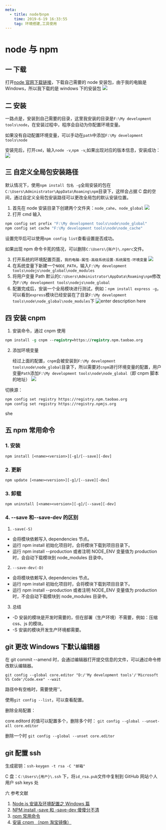 ```yaml
---
meta:
  - title: node与npm
    time: 2019-6-19 16:33:55
    tag: 环境搭建,工具使用
---
```


# node 与 npm

## 一 下载

打开[node 官网下载链接](https://nodejs.org/en/download/)，下载自己需要的 node 安装包，由于我的电脑是 Windows，所以我下载的是 windows 下的安装包
![](https://fireli-1256465711.cos.ap-chengdu.myqcloud.com/img/1560931065098.png)

<!-- more -->

## 二 安装

一路点是，安装到自己需要的目录，这里我安装的目录是`F:\My development tools\node`，在安装过程中，程序会自动为你配置环境变量。

如果没有自动配置环境变量，可以手动在`path`中添加`F:\My development tools\node`

安装完后，打开`cmd`，输入`node -v`,`npm -v`,如果出现对应的版本信息，安装成功：
![](https://fireli-1256465711.cos.ap-chengdu.myqcloud.com/img/1560933415483.png)

## 三 自定义全局包安装路径

默认情况下，使用`npm install 包名 -g`全局安装的包在`C:\Users\Administrator\AppData\Roaming\npm`目录下，这样会占据 C 盘的空间，通过自定义全局包安装路径可以更改全局包的默认安装位置。

1. 首先在 node 安装目录下创建两个文件夹：`node_cahe`、`node_global`
   ![](https://fireli-1256465711.cos.ap-chengdu.myqcloud.com/img/1560933933165.png)
2. 打开 cmd 输入

```bash
npm config set prefix "F:\My development tools\node\node_global"
npm config set cache "F:\My development tools\node\node_cache"
```

设置完毕后可以使用`npm config list`查看设置是否成功。

如果出现 npm 命令卡死的情况，可以删除`C:\Users\{账户}\.npmrc`文件。

3. 打开系统的环境配置页面，`我的电脑-属性-高级系统设置-系统属性-环境变量`
   ![](https://fireli-1256465711.cos.ap-chengdu.myqcloud.com/img/1560931065120.png)
4. 在系统变量下新建一个`NODE_PATH`，输入`F:\My development tools\nodejs\node_global\node_modules`
5. 将用户变量 Path 默认的`C:\Users\Administrator\AppData\Roaming\npm`修改为`F:\My development tools\nodejs\node_global`
6. 配置完成后，安装一个全局模块进行测试，例如：`npm install express -g`，可以看到`express`模块已经安装在了目录`F:\My development tools\node\node_global\node_modules`下
   ![enter description here](https://fireli-1256465711.cos.ap-chengdu.myqcloud.com/img/1560933710046.png)

## 四 安装 cnpm

1. 安装命令，通过 cnpm 使用

```tcl
npm install -g cnpm --registry=https://registry.npm.taobao.org
```

2. 添加环境变量

   经过上面的配置，`cnpm`会被安装到`F:\My development tools\node\node_global`目录下，所以需要对`cnpm`进行环境变量的配置，用户变量`Path`添加`F:\My development tools\node\node_global`（即 cnpm 脚本的地址）
   ![](https://fireli-1256465711.cos.ap-chengdu.myqcloud.com/img/1560933710146.png)

切换源：

```bash
npm config set registry https://registry.npm.taobao.org
npm config set registry https://registry.npmjs.org
```

she

## 五 npm 常用命令

### 1. 安装

```
npm install [<name><version>][-g]/[--save][-dev]
```

### 2. 更新

```
npm update [<name><version>][-g]/[--save][-dev]
```

### 3. 卸载

```
npm uninstall [<name><version>][-g]/[--save][-dev]
```

### 4. --save 和--save-dev 的区别

1. `-save(-S)`

- 会将模块依赖写入 dependencies 节点。
- 运行 npm install 初始化项目时，会将模块下载到项目目录下。
- 运行 npm install --production 或者注明 NODE_ENV 变量值为 production 时，会自动下载模块到 node_modules 目录中。

2. `--save-dev(-D)`

- 会将模块依赖写入 dependencies 节点。
- 运行 npm install 初始化项目时，会将模块下载到项目目录下。
- 运行 npm install --production 或者注明 NODE_ENV 变量值为 production 时，不会自动下载模块到 node_modules 目录中。

3. 总结

- -D 安装的模块是开发时需要的，但在部署（生产环境）不需要，例如：压缩 css、js 的模块。
- -S 安装的模块开发生产环境都需要。

## git 更改 Windows 下默认编辑器

在 git commit --amend 时，会通过编辑器打开提交信息的文件，可以通过命令修改默认编辑器。

`git config --global core.editor "D:/'My development tools'/'Microsoft VS Code'/Code.exe" --wait`

路径中有空格时，需要使用''。

使用`git config --list`，可以查看配置。

删除全局配置：

core.editord 的值可以配置多个，删除多个时：
`git config --global --unset-all core.editor`

删除一个时
`git config --global --unset core.editor`

## git 配置 ssh

生成密钥：`ssh-keygen -t rsa -C "邮箱"`

C 盘：`C:\Users\{用户}\.ssh` 下，将`id_rsa.pub`文件中复制到 GitHub 网站个人用户 ssh keys 处

六 参考文献

1. [Node.js 安装及环境配置之 Windows 篇](https://www.cnblogs.com/zhouyu2017/p/6485265.html)
2. [NPM install -save 和 -save-dev 傻傻分不清](https://www.cnblogs.com/limitcode/p/7906447.html)
3. [npm 常用命令](https://www.jianshu.com/p/7ea13d57638b)
4. [安装 cnpm （npm 淘宝镜像）](https://www.jianshu.com/p/96d7558e643b)
